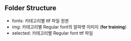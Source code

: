 ## Folder Structure

- fonts: 카테고리별 ttf 파일 원본
- img: 카테고리별 Regular font의 알파벳 이미지 (**for training**)
- selected: 카테고리별 Regular font ttf 파일
